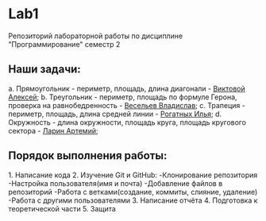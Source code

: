 # Lab1
Репозиторий лабораторной работы по дисциплине "Программирование" семестр 2
<h2>Наши задачи:</h2>
a. Прямоугольник - периметр, площадь, длина диагонали - <u>Виктовой Алексей</u>;
b. Треугольник - периметр, площадь по формуле Герона, проверка на равнобедренность - <u>Весельев Владислав</u>;
c. Трапеция - периметр, площадь, длина средней линии - <u>Рогатных Илья</u>;
d. Окружность - длина окружности, площадь круга, площадь кругового сектора - <u>Ларин Артемий</u>;
<h2>Порядок выполнения работы:</h2>
1. Написание кода
2. Изучение Git и GitHub:
  -Клонирование репозитория
  -Настройка пользователя(имя и почта)
  -Добавление файлов в репозиторий
  -Работа с ветками(создание, коммиты, слияние, удаление)
  -Работа с другими пользователями
3. Написание отчёта
4. Подготовка к теоретической части
5. Защита
